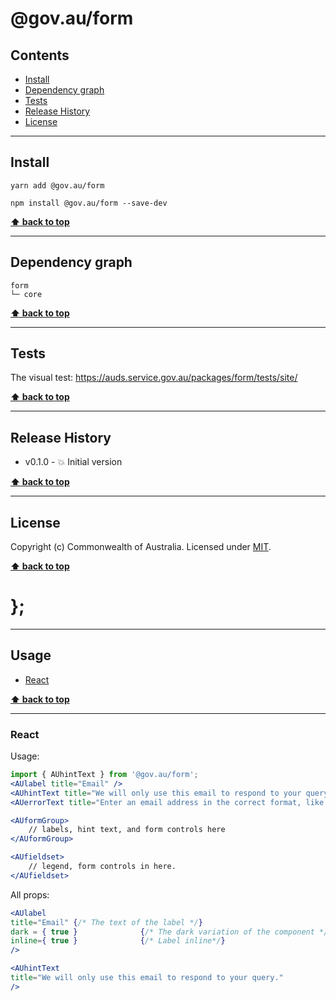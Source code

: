 @gov.au/form
============

> 


## Contents

* [Install](#install)
* [Dependency graph](#dependency-graph)
* [Tests](#tests)
* [Release History](#release-history)
* [License](#license)


----------------------------------------------------------------------------------------------------------------------------------------------------------------


## Install


```shell
yarn add @gov.au/form
```

```shell
npm install @gov.au/form --save-dev
```


**[⬆ back to top](#contents)**


----------------------------------------------------------------------------------------------------------------------------------------------------------------


## Dependency graph

```shell
form
└─ core
```


**[⬆ back to top](#contents)**


----------------------------------------------------------------------------------------------------------------------------------------------------------------


## Tests

The visual test: https://auds.service.gov.au/packages/form/tests/site/


**[⬆ back to top](#contents)**


----------------------------------------------------------------------------------------------------------------------------------------------------------------


## Release History

* v0.1.0 - 💥 Initial version


**[⬆ back to top](#contents)**


----------------------------------------------------------------------------------------------------------------------------------------------------------------


## License

Copyright (c) Commonwealth of Australia.
Licensed under [MIT](https://raw.githubusercontent.com/govau/design-system-components/packages/core/master/LICENSE).


**[⬆ back to top](#contents)**

# };


----------------------------------------------------------------------------------------------------------------------------------------------------------------


## Usage


* [React](#react)


**[⬆ back to top](#contents)**


----------------------------------------------------------------------------------------------------------------------------------------------------------------

### React

Usage:

```jsx
import { AUhintText } from '@gov.au/form';
<AUlabel title="Email" />
<AUhintText title="We will only use this email to respond to your query." />
<AUerrorText title="Enter an email address in the correct format, like name@example.com" />

<AUformGroup>
    // labels, hint text, and form controls here
</AUformGroup>

<AUfieldset>
    // legend, form controls in here.
</AUfieldset>


```

All props:

```jsx
<AUlabel 
title="Email" {/* The text of the label */}
dark = { true }              {/* The dark variation of the component */}
inline={ true }              {/* Label inline*/}
/>

<AUhintText
title="We will only use this email to respond to your query."
/>
```
